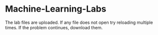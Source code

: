 # Machine-Learning-Labs
The lab files are uploaded. If any file does not open try reloading multiple times. If the problem continues, download them.
